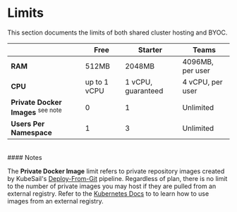 # Limits

This section documents the limits of both shared cluster hosting and BYOC.

|                                               | Free         | Starter            | Teams            |
| --------------------------------------------- | ------------ | ------------------ | ---------------- |
| **RAM**                                       | 512MB        | 2048MB             | 4096MB, per user |
| **CPU**                                       | up to 1 vCPU | 1 vCPU, guaranteed | 4 vCPU, per user |
| **Private Docker Images** <sup>see note</sup> | 0            | 1                  | Unlimited        |
| **Users Per Namespace**                       | 1            | 3                  | Unlimited        |

<br>
#### Notes

The **Private Docker Image** limit refers to private repository images created by KubeSail's [Deploy-From-Git](/repo_builder/#step-3-deploy-from-github-repository) pipeline. Regardless of plan, there is no limit to the number of private images you may host if they are pulled from an external registry. Refer to the [Kubernetes Docs](https://kubernetes.io/docs/tasks/configure-pod-container/pull-image-private-registry/) to to learn how to use images from an external registry.

